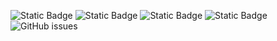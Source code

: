 ![Static Badge](https://img.shields.io/badge/blacklists-60-000000) ![Static Badge](https://img.shields.io/badge/blacklisted-2692434-cc0000) ![Static Badge](https://img.shields.io/badge/whitelisted-2242-00CC00) ![Static Badge](https://img.shields.io/badge/streaming_blacklist-28106-000000) ![GitHub issues](https://img.shields.io/github/issues/fabriziosalmi/blacklists)
